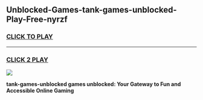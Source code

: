 
## Unblocked-Games-tank-games-unblocked-Play-Free-nyrzf
<h3>
<a href="https://premium76.site?title=tank-games-unblocked&ref=23A">CLICK TO PLAY</a></h3>
<hr>

<h3>
<a href="https://premium76.site?title=tank-games-unblocked&ref=23A">CLICK 2 PLAY</a>
  
</h3>

<a href="https://premium76.site?title=tank-games-unblocked&ref=23A"><img src="https://clearcache.store/games.png"></a>


**tank-games-unblocked games unblocked: Your Gateway to Fun and Accessible Online Gaming**
